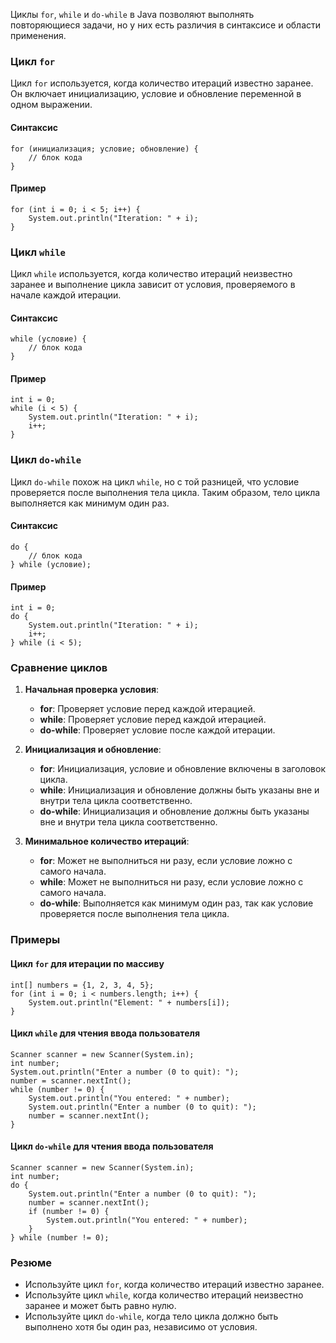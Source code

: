 Циклы `for`, `while` и `do-while` в Java позволяют выполнять повторяющиеся задачи, но у них есть различия в синтаксисе и области применения.

### Цикл `for`

Цикл `for` используется, когда количество итераций известно заранее. Он включает инициализацию, условие и обновление переменной в одном выражении.

#### Синтаксис

```
for (инициализация; условие; обновление) {
    // блок кода
}
```

#### Пример

```
for (int i = 0; i < 5; i++) {
    System.out.println("Iteration: " + i);
}
```

### Цикл `while`

Цикл `while` используется, когда количество итераций неизвестно заранее и выполнение цикла зависит от условия, проверяемого в начале каждой итерации.

#### Синтаксис

```
while (условие) {
    // блок кода
}
```

#### Пример

```
int i = 0;
while (i < 5) {
    System.out.println("Iteration: " + i);
    i++;
}
```

### Цикл `do-while`

Цикл `do-while` похож на цикл `while`, но с той разницей, что условие проверяется после выполнения тела цикла. Таким образом, тело цикла выполняется как минимум один раз.

#### Синтаксис

```
do {
    // блок кода
} while (условие);
```

#### Пример

```
int i = 0;
do {
    System.out.println("Iteration: " + i);
    i++;
} while (i < 5);
```

### Сравнение циклов

1. **Начальная проверка условия**:
    - **for**: Проверяет условие перед каждой итерацией.
    - **while**: Проверяет условие перед каждой итерацией.
    - **do-while**: Проверяет условие после каждой итерации.

2. **Инициализация и обновление**:
    - **for**: Инициализация, условие и обновление включены в заголовок цикла.
    - **while**: Инициализация и обновление должны быть указаны вне и внутри тела цикла соответственно.
    - **do-while**: Инициализация и обновление должны быть указаны вне и внутри тела цикла соответственно.

3. **Минимальное количество итераций**:
    - **for**: Может не выполниться ни разу, если условие ложно с самого начала.
    - **while**: Может не выполниться ни разу, если условие ложно с самого начала.
    - **do-while**: Выполняется как минимум один раз, так как условие проверяется после выполнения тела цикла.

### Примеры

#### Цикл `for` для итерации по массиву

```
int[] numbers = {1, 2, 3, 4, 5};
for (int i = 0; i < numbers.length; i++) {
    System.out.println("Element: " + numbers[i]);
}
```

#### Цикл `while` для чтения ввода пользователя

```
Scanner scanner = new Scanner(System.in);
int number;
System.out.println("Enter a number (0 to quit): ");
number = scanner.nextInt();
while (number != 0) {
    System.out.println("You entered: " + number);
    System.out.println("Enter a number (0 to quit): ");
    number = scanner.nextInt();
}
```

#### Цикл `do-while` для чтения ввода пользователя

```
Scanner scanner = new Scanner(System.in);
int number;
do {
    System.out.println("Enter a number (0 to quit): ");
    number = scanner.nextInt();
    if (number != 0) {
        System.out.println("You entered: " + number);
    }
} while (number != 0);
```

### Резюме

- Используйте цикл `for`, когда количество итераций известно заранее.
- Используйте цикл `while`, когда количество итераций неизвестно заранее и может быть равно нулю.
- Используйте цикл `do-while`, когда тело цикла должно быть выполнено хотя бы один раз, независимо от условия.